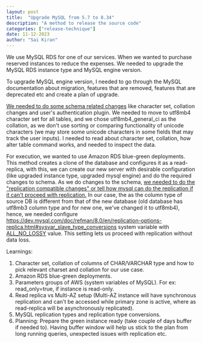 ```yaml
---
layout: post
title:  "Upgrade MySQL from 5.7 to 8.34"
description: "A method to release the source code"
categories: ["release-technique"]
date: 11-12-2023
author: "Sai Kiran"
---
```

We use MySQL RDS for one of our services. When we wanted to purchase reserved instances to reduce the expenses. We needed to upgrade the MySQL RDS instance type and MySQL engine version.

To upgrade MySQL engine version, I needed to go through the MySQL documentation about migration, features that are removed, features that are deprecated etc and create a plan of upgrade.

[We needed to do some schema related changes](https://planetscale.com/blog/upgrading-to-mysql-8) like character set, collation changes and user's authentication plugin.
We needed to move to utf8mb4 character set for all tables, and we chose utf8mb4_general_ci as the collation, as we don't use sorting or comparing functionality of unicode characters (we may store some unicode characters in some fields that may track the user inputs). I needed to read about character set, collation, how alter table command works, and needed to inspect the data.

For execution, we wanted to use Amazon RDS blue-green deployments. This method creates a clone of the database and configures it as a read-replica, with this, we can create our new server with desirable configuration (like upgraded instance type, upgraded mysql engine) and do the required changes to schema. As we do changes to the schema, [we needed to do the "replication compatible changes" or tell how mysql can do the replication if it can't proceed with replication.](https://dev.mysql.com/doc/mysql-replication-excerpt/5.7/en/replication-features-different-data-types.html)
In our case, the as the column type of source DB is different from that of the new database (old database has utf8mb3 column type and for new one, we've changed it to utf8mb4), hence, we needed configure https://dev.mysql.com/doc/refman/8.0/en/replication-options-replica.html#sysvar_slave_type_conversions system variable with [ALL_NO_LOSSY](https://dev.mysql.com/doc/mysql-replication-excerpt/5.7/en/replication-features-different-data-types.html) value. This setting lets us proceed with replication without data loss.

Learnings:
1. Character set, collation of columns of CHAR/VARCHAR type and how to pick relevant charset and collation for our use case.
2. Amazon RDS blue-green deployments.
3. Parameters groups of AWS (system variables of MySQL). For ex: read_only=true, if instance is read-only.
4. Read replica vs Multi-AZ setup (Multi-AZ instance will have synchronous replication and can't be accessed while primary zone is active, where as read-replica will be asynchronously replicated).
5. MySQL replication types and replication type conversions.
6. Planning: Prepare the green instance ready (take couple of days buffer if needed to). Having buffer window will help us stick to the plan from long running queries, unexpected issues with replication etc.

